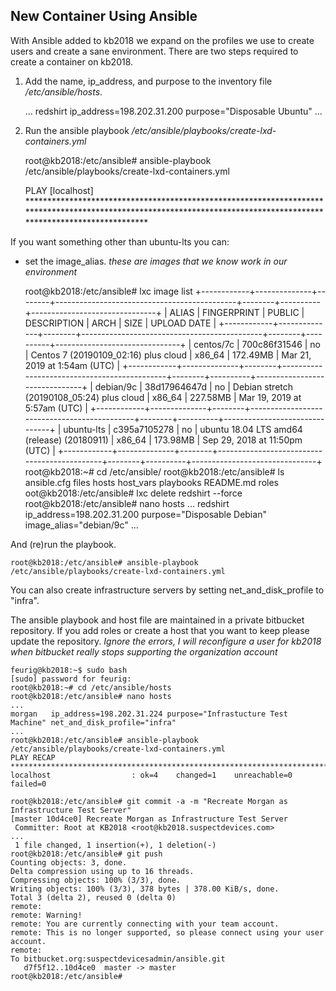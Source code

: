 <!-- TaskAddLxdContinerWithAnsible, Version: 9, Modified: 2019/03/23, Author: feurig -->
## New Container Using Ansible 
With Ansible added to kb2018 we expand on the profiles we use to create users and create a sane environment. There are two steps required to create a container on kb2018. 

1. Add the name, ip_address, and purpose to the inventory file _/etc/ansible/hosts_. 
	
	...
	redshirt ip_address=198.202.31.200 purpose="Disposable Ubuntu"
	...
	
2. Run the ansible playbook _/etc/ansible/playbooks/create-lxd-containers.yml_
	
	root@kb2018:/etc/ansible# ansible-playbook /etc/ansible/playbooks/create-lxd-containers.yml
	
	PLAY [localhost] ********************************************************************************************************************************************************************
	

If you want something other than ubuntu-lts you can:
* set the image_alias. _these are images that we know work in our environment_
	
	root@kb2018:/etc/ansible# lxc image list
	+------------+--------------+--------+---------------------------------------------+--------+----------+-------------------------------+
	|   ALIAS    | FINGERPRINT  | PUBLIC |                 DESCRIPTION                 |  ARCH  |   SIZE   |          UPLOAD DATE          |
	+------------+--------------+--------+---------------------------------------------+--------+----------+-------------------------------+
	| centos/7c  | 700c86f31546 | no     | Centos 7 (20190109_02:16) plus cloud        | x86_64 | 172.49MB | Mar 21, 2019 at 1:54am (UTC)  |
	+------------+--------------+--------+---------------------------------------------+--------+----------+-------------------------------+
	| debian/9c  | 38d17964647d | no     | Debian stretch (20190108_05:24) plus cloud  | x86_64 | 227.58MB | Mar 19, 2019 at 5:57am (UTC)  |
	+------------+--------------+--------+---------------------------------------------+--------+----------+-------------------------------+
	| ubuntu-lts | c395a7105278 | no     | ubuntu 18.04 LTS amd64 (release) (20180911) | x86_64 | 173.98MB | Sep 29, 2018 at 11:50pm (UTC) |
	+------------+--------------+--------+---------------------------------------------+--------+----------+-------------------------------+
	root@kb2018:~# cd /etc/ansible/
	root@kb2018:/etc/ansible# ls
	ansible.cfg  files  hosts  host_vars  playbooks  README.md  roles
	oot@kb2018:/etc/ansible# lxc delete redshirt --force
	root@kb2018:/etc/ansible# nano hosts 
	...
	redshirt ip_address=198.202.31.200 purpose="Disposable Debian" image_alias="debian/9c"
	...
	
And (re)run the playbook.
	
	root@kb2018:/etc/ansible# ansible-playbook /etc/ansible/playbooks/create-lxd-containers.yml
	

You can also create infrastructure servers by setting net_and_disk_profile to "infra".

The ansible playbook and host file are maintained in a private bitbucket repository. If you add roles or create a host that you want to keep please update the repository.  _Ignore the errors, I will reconfigure a user for kb2018 when bitbucket really stops supporting the organization account_
	
	feurig@kb2018:~$ sudo bash
	[sudo] password for feurig: 
	root@kb2018:~# cd /etc/ansible/hosts
	root@kb2018:/etc/ansible# nano hosts
	...
	morgan   ip_address=198.202.31.224 purpose="Infrastucture Test Machine" net_and_disk_profile="infra"
	...
	root@kb2018:/etc/ansible# ansible-playbook /etc/ansible/playbooks/create-lxd-containers.yml 
	PLAY RECAP **************************************************************************************************************************************************************************
	localhost                  : ok=4    changed=1    unreachable=0    failed=0   
	
	root@kb2018:/etc/ansible# git commit -a -m "Recreate Morgan as Infrastructure Test Server"
	[master 10d4ce0] Recreate Morgan as Infrastructure Test Server
	 Committer: Root at KB2018 <root@kb2018.suspectdevices.com>
	...
	 1 file changed, 1 insertion(+), 1 deletion(-)
	root@kb2018:/etc/ansible# git push
	Counting objects: 3, done.
	Delta compression using up to 16 threads.
	Compressing objects: 100% (3/3), done.
	Writing objects: 100% (3/3), 378 bytes | 378.00 KiB/s, done.
	Total 3 (delta 2), reused 0 (delta 0)
	remote: 
	remote: Warning!
	remote: You are currently connecting with your team account.
	remote: This is no longer supported, so please connect using your user account.
	remote: 
	To bitbucket.org:suspectdevicesadmin/ansible.git
	   d7f5f12..10d4ce0  master -> master
	root@kb2018:/etc/ansible# 
	

